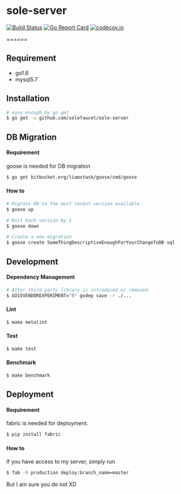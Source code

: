 sole-server
==========

[![Build Status](https://travis-ci.org/solefaucet/sole-server.svg?branch=master)](https://travis-ci.org/solefaucet/solebtc)
[![Go Report Card](http://goreportcard.com/badge/solefaucet/sole-server)](http://goreportcard.com/report/solefaucet/solebtc)
[![codecov.io](https://codecov.io/github/solefaucet/sole-server/coverage.svg?branch=master)](https://codecov.io/github/solefaucet/solebtc?branch=master)

======

## Requirement

* go1.6
* mysql5.7

## Installation

```bash
# easy enough by go get
$ go get -u github.com/solefaucet/sole-server
```

## DB Migration

#### Requirement

goose is needed for DB migration

```bash
$ go get bitbucket.org/liamstask/goose/cmd/goose
```

#### How to

```bash
# Migrate DB to the most recent version available
$ goose up

# Roll back version by 1
$ goose down

# Create a new migration
$ goose create SomeThingDescriptiveEnoughForYourChangeToDB sql
```

## Development

#### Dependency Management

```bash
# After third party library is introduced or removed
$ GO15VENDOREXPERIMENT="0" godep save -r ./...
```

#### Lint

```bash
$ make metalint
```

#### Test

```bash
$ make test
```

#### Benchmark

```bash
$ make benchmark
```

## Deployment

#### Requirement

fabric is needed for deployment.

```bash
$ pip install fabric
```

#### How to

If you have access to my server, simply run

```bash
$ fab -R production deploy:branch_name=master
```

But I am sure you do not XD
